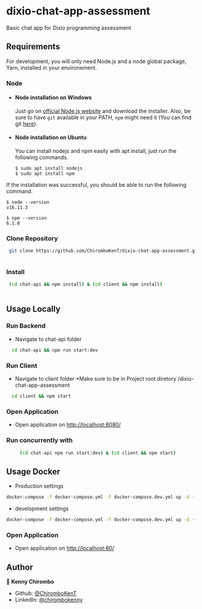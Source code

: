 # dixio-chat-app-assessment
Basic chat app for Dixio programming assessment

## Requirements

For development, you will only need Node.js and a node global package, Yarn, installed in your environement.

### Node
- #### Node installation on Windows

  Just go on [official Node.js website](https://nodejs.org/) and download the installer.
Also, be sure to have `git` available in your PATH, `npm` might need it (You can find git [here](https://git-scm.com/)).

- #### Node installation on Ubuntu

  You can install nodejs and npm easily with apt install, just run the following commands.

      $ sudo apt install nodejs
      $ sudo apt install npm

If the installation was successful, you should be able to run the following command.

    $ node --version
    v16.11.3

    $ npm --version
    6.1.0
### Clone Repository
```sh
 git clone https://github.com/ChiromboKenT/dixio-chat-app-assessment.git
 
```

### Install

```sh
 (cd chat-api && npm install) & (cd client && npm install)
 
```
## Usage Locally

### Run Backend
  - Navigate to chat-api folder 
```sh
  cd chat-api && npm run start:dev
```

### Run Client
  - Navigate to client folder  *Make sure to be in Project root diretory /dixio-chat-app-assessment
```sh
  cd client && npm start
```
### Open Application
  - Open application on <a href="http://127.0.0.1:8080/" target="_blank">http://localhost:8080/</a>

### Run concurrently with 
```sh
     (cd chat-api npm run start:dev) & (cd client && npm start)
```

## Usage Docker
- Production settings
```sh
docker-compose -f docker-compose.yml -f docker-compose.dev.yml up -d --build
```
- development settings
```sh
docker-compose -f docker-compose.yml -f docker-compose.dev.yml up -d --build
```
### Open Application
  - Open application on <a href="http://127.0.0.1:80/" target="_blank">http://localhost:80/</a>

## Author

👤 **Kenny Chirombo**

* Github: [@ChiromboKenT](https://github.com/ChiromboKenT)
* LinkedIn: [@chirombokenny](https://linkedin.com/in/chirombokenny)
